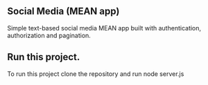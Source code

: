 ## Social Media (MEAN app)
Simple text-based social media MEAN app built with authentication, authorization and pagination.



## Run this project.
To run this project clone the repository and run
node server.js
